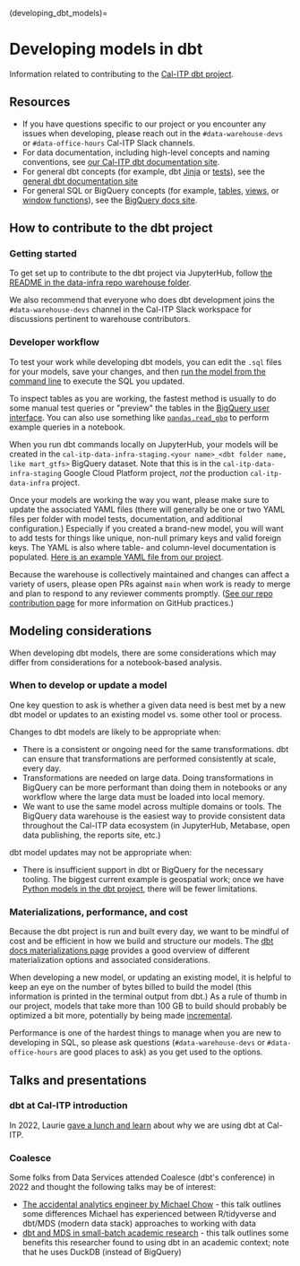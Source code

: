 (developing_dbt_models)=
# Developing models in dbt

Information related to contributing to the [Cal-ITP dbt project](https://github.com/cal-itp/data-infra/tree/main/warehouse).

## Resources

* If you have questions specific to our project or you encounter any issues when developing, please reach out in the `#data-warehouse-devs` or `#data-office-hours` Cal-ITP Slack channels.
* For data documentation, including high-level concepts and naming conventions, see [our Cal-ITP dbt documentation site](https://dbt-docs.calitp.org/#!/overview).
* For general dbt concepts (for example, dbt [Jinja](https://docs.getdbt.com/guides/advanced/using-jinja) or [tests](https://docs.getdbt.com/docs/build/tests)), see the [general dbt documentation site](https://docs.getdbt.com/docs/introduction)
* For general SQL or BigQuery concepts (for example, [tables](https://cloud.google.com/bigquery/docs/tables-intro), [views](https://cloud.google.com/bigquery/docs/views-intro), or [window functions](https://cloud.google.com/bigquery/docs/reference/standard-sql/window-function-calls)), see the [BigQuery docs site](https://cloud.google.com/bigquery/docs).

## How to contribute to the dbt project

### Getting started

To get set up to contribute to the dbt project via JupyterHub, follow [the README in the data-infra repo warehouse folder](https://github.com/cal-itp/data-infra/blob/main/warehouse/README.md#setting-up-the-project-in-your-jupyterhub-personal-server).

We also recommend that everyone who does dbt development joins the `#data-warehouse-devs` channel in the Cal-ITP Slack workspace for discussions pertinent to warehouse contributors.

### Developer workflow

To test your work while developing dbt models, you can edit the `.sql` files for your models, save your changes, and then [run the model from the command line](https://github.com/cal-itp/data-infra/tree/main/warehouse#dbt-commands) to execute the SQL you updated.

To inspect tables as you are working, the fastest method is usually to do some manual test queries or "preview" the tables in the [BigQuery user interface](https://console.cloud.google.com/bigquery?project=cal-itp-data-infra-staging). You can also use something like [`pandas.read_gbq`](https://pandas.pydata.org/docs/reference/api/pandas.read_gbq.html) to perform example queries in a notebook.

When you run dbt commands locally on JupyterHub, your models will be created in the `cal-itp-data-infra-staging.<your name>_<dbt folder name, like mart_gtfs>` BigQuery dataset. Note that this is in the `cal-itp-data-infra-staging` Google Cloud Platform project, *not* the production `cal-itp-data-infra` project.

Once your models are working the way you want, please make sure to update the associated YAML files (there will generally be one or two YAML files per folder with model tests, documentation, and additional configuration.) Especially if you created a brand-new model, you will want to add tests for things like unique, non-null primary keys and valid foreign keys. The YAML is also where table- and column-level documentation is populated. [Here is an example YAML file from our project](https://github.com/cal-itp/data-infra/blob/main/warehouse/models/mart/gtfs/_mart_gtfs_dims.yml).

Because the warehouse is collectively maintained and changes can affect a variety of users, please open PRs against `main` when work is ready to merge and plan to respond to any reviewer comments promptly. ([See our repo contribution page](contribute-to-repos) for more information on GitHub practices.)

## Modeling considerations

When developing dbt models, there are some considerations which may differ from considerations for a notebook-based analysis.

### When to develop or update a model

One key question to ask is whether a given data need is best met by a new dbt model or updates to an existing model vs. some other tool or process.

Changes to dbt models are likely to be appropriate when:
* There is a consistent or ongoing need for the same transformations. dbt can ensure that transformations are performed consistently at scale, every day.
* Transformations are needed on large data. Doing transformations in BigQuery can be more performant than doing them in notebooks or any workflow where the large data must be loaded into local memory.
* We want to use the same model across multiple domains or tools. The BigQuery data warehouse is the easiest way to provide consistent data throughout the Cal-ITP data ecosystem (in JupyterHub, Metabase, open data publishing, the reports site, etc.)

dbt model updates may not be appropriate when:
* There is insufficient support in dbt or BigQuery for the necessary tooling. The biggest current example is geospatial work; once we have [Python models in the dbt project](https://github.com/cal-itp/data-infra/issues/2359), there will be fewer limitations.

### Materializations, performance, and cost

Because the dbt project is run and built every day, we want to be mindful of cost and be efficient in how we build and structure our models. The [dbt docs materializations page](https://docs.getdbt.com/docs/build/materializations#overview) provides a good overview of different materialization options and associated considerations.

When developing a new model, or updating an existing model, it is helpful to keep an eye on the number of bytes billed to build the model (this information is printed in the terminal output from dbt.) As a rule of thumb in our project, models that take more than 100 GB to build should probably be optimized a bit more, potentially by being made [incremental](https://docs.getdbt.com/docs/build/materializations#incremental).

Performance is one of the hardest things to manage when you are new to developing in SQL, so please ask questions (`#data-warehouse-devs` or `#data-office-hours` are good places to ask) as you get used to the options.

## Talks and presentations

### dbt at Cal-ITP introduction

In 2022, Laurie [gave a lunch and learn](https://cal-itp.slack.com/archives/C02NJRV9QUB/p1651082191730229?thread_ts=1650648699.809809&cid=C02NJRV9QUB) about why we are using dbt at Cal-ITP.

### Coalesce

Some folks from Data Services attended Coalesce (dbt's conference) in 2022 and thought the following talks may be of interest:

* [The accidental analytics engineer by Michael Chow](https://www.youtube.com/watch?v=EYdb1x1cO9U&list=PL0QYlrC86xQlj9UDGiEwhXQuSjuSyPJHl&index=66) - this talk outlines some differences Michael has experienced between R/tidyverse and dbt/MDS (modern data stack) approaches to working with data
* [dbt and MDS in small-batch academic research](https://www.youtube.com/watch?v=0SDp1yTK2zc&list=PL0QYlrC86xQlj9UDGiEwhXQuSjuSyPJHl&index=112) - this talk outlines some benefits this researcher found to using dbt in an academic context; note that he uses DuckDB (instead of BigQuery)

